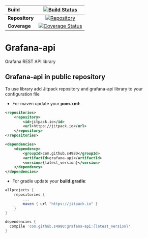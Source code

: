  **Build**      | [![Build Status](https://travis-ci.org/s4980/grafana-api.svg)](https://travis-ci.org/s4980/grafana-api) 
 :--------- | :---: 
 **Repository** | [![Repository](https://jitpack.io/v/s4980/grafana-api.svg)](https://jitpack.io/#s4980/grafana-api)
 **Coverage**  | [![Coverage Status](https://coveralls.io/repos/github/s4980/grafana-api/badge.svg?branch=master)](https://coveralls.io/github/s4980/grafana-api?branch=master)
# Grafana-api
Grafana REST API library

## Grafana-api in public repository
To use library add Jitpack repository and grafana-api library to your configuration file
* For maven update your **pom.xml**:
```xml
<repositories>
    <repository>
        <id>jitpack.io</id>
        <url>https://jitpack.io</url>
    </repository>
</repositories>

<dependencies>
    <dependency>
        <groupId>com.github.s4980</groupId>
        <artifactId>grafana-api</artifactId>
        <version>{latest_version}</version>
    </dependency>
</dependencies>
```

* For gradle update your **build.gradle**:
```gradle
allprojects {
	repositories {
		...
		maven { url "https://jitpack.io" }
	}
}

dependencies {
  compile 'com.github.s4980:grafana-api:{latest_version}'
}
```
